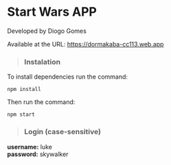 # Start Wars APP #

Developed by Diogo Gomes

Available at the URL:
https://dormakaba-cc113.web.app

> ### Instalation ###
To install dependencies run the command:

<code>npm install</code>

Then run the command:

<code>npm start</code>

> ### Login (case-sensitive) ###

**username:** luke <br>
**password:** skywalker